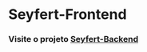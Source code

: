 # Seyfert-Frontend

### Visite o projeto [Seyfert-Backend](https://github.com/ES2-UFPI/Seyfert/tree/v0.1.0)
